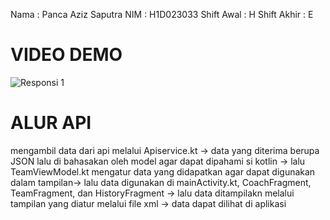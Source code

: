 Nama : Panca Aziz Saputra
NIM  : H1D023033
Shift Awal : H
Shift Akhir : E

# VIDEO DEMO
![Responsi 1](app\src\main\java\com\example\responsi1mobileh1d023033\vidio\gif1.giv)

# ALUR API
mengambil data dari api melalui Apiservice.kt -> data yang diterima berupa JSON lalu di bahasakan oleh model agar dapat dipahami si kotlin -> lalu TeamViewModel.kt mengatur data yang didapatkan agar dapat digunakan dalam tampilan-> 
lalu data digunakan di mainActivity.kt, CoachFragment, TeamFragment, dan HistoryFragment -> lalu data ditampilakn melalui tampilan yang diatur melalui file xml -> data dapat dilihat di aplikasi
